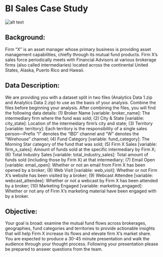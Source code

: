 # BI Sales Case Study

![alt text](https://www.incimages.com/uploaded_files/image/1920x1080/getty_539953664_213316.jpg)

## Background:
Firm “X” is an asset manager whose primary business is providing asset management capabilities, chiefly
through its mutual fund products. Firm X’s sales force periodically meets with Financial Advisors at
various brokerage firms (also called intermediaries) located across the continental United States, Alaska,
Puerto Rico and Hawaii. 

## Data Description:
We are providing you with a dataset split in two files (Analytics Data 1.zip and Analytics Data 2.zip) to
use as the basis of your analysis. Combine the files before beginning your analysis.
After combining the files, you will find the following data details: (1) Broker Name [variable:
broker_name]: The intermediary firm where the fund was sold; (2) City & State [variable: city_state]:
Location of the intermediary firm’s city and state; (3) Territory [variable: territory]: Each territory is the
responsibility of a single sales person—Prefix “I” denotes the “IBD” channel and “W” denotes the
“Wirehouse” channel; (4) Fund Category [variable: fund_category]: The Morning Star category of the
fund that was sold; (5) Firm X Sales [variable: firm_x_sales]: Amount of funds sold at the specific
intermediary by Firm X; (6) Total Industry Sales [variable: total_industry_sales]: Total amount of funds
sold (including those by Firm X) at that intermediary; (7) Email Open [variable: email_open]: Whether or
not an email from Firm X has been opened by a broker; (8) Web Visit [variable: web_visit]: Whether or
not Firm X’s website has been visited by a broker; (9) Webcast Attendee [variable: webcast_attendee]:
Whether or not a webcast by Firm X has been attended by a broker; (10) Marketing Engaged [variable:
marketing_engaged]: Whether or not any of Firm X’s marketing material have been engaged with by a
broker.

## Objective:
Your goal is broad: examine the mutual fund flows across brokerages, geographies, fund categories and
territories to provide actionable insights that will help Firm X increase its flows and elevate firm X’s
market share. You are expected to produce a 30-45 minute presentation and walk the audience through
your thought process. Following your presentation please be prepared to answer questions from the team. 
